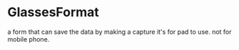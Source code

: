 # GlassesFormat
a form that can save the data by making a capture
it's for pad to use. not for mobile phone.
